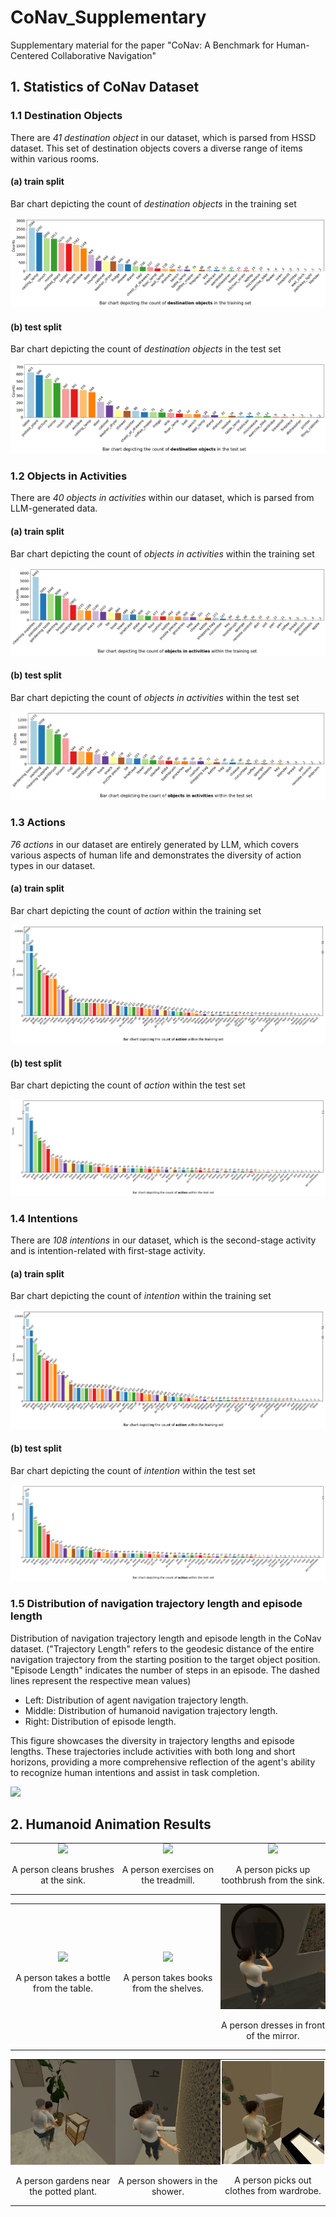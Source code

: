 # CoNav_Supplementary
Supplementary material for the paper "CoNav: A Benchmark for Human-Centered Collaborative Navigation"

## 1. Statistics of CoNav Dataset
### 1.1 Destination Objects

There are *41 destination object* in our dataset, which is parsed from HSSD dataset. This set of destination objects covers a diverse range of items within various rooms.

#### (a) train split

Bar chart depicting the count of *destination objects* in the training set

![](figs/destination_object_bar_chart_train.png)

#### (b) test split

Bar chart depicting the count of *destination objects* in the test set

![](figs/destination_object_bar_chart_test.png)

### 1.2 Objects in Activities

There are *40 objects in activities* within our dataset, which is parsed from LLM-generated data.

#### (a) train split

Bar chart depicting the count of *objects in activities* within the training set

![](figs/grasp_object_bar_chart_train.png)

#### (b) test split

Bar chart depicting the count of *objects in activities* within the test set

![](figs/grasp_object_bar_chart_test.png)

### 1.3 Actions

*76 actions* in our dataset are entirely generated by LLM, which covers various aspects of human life and demonstrates the diversity of action types in our dataset.

#### (a) train split

Bar chart depicting the count of *action* within the training set

![](figs/action_bar_chart_train.png)

#### (b) test split

Bar chart depicting the count of *action* within the test set

![](figs/action_bar_chart_test.png)

### 1.4 Intentions

There are *108 intentions* in our dataset, which is the second-stage activity and is intention-related with first-stage activity.

#### (a) train split

Bar chart depicting the count of *intention* within the training set

![](figs/action_bar_chart_train.png)

#### (b) test split

Bar chart depicting the count of *intention* within the test set

![](figs/action_bar_chart_test.png)

### 1.5 Distribution of navigation trajectory length and episode length

Distribution of navigation trajectory length and episode length in the CoNav dataset. ("Trajectory Length" refers to the geodesic distance of the entire navigation trajectory from the starting position to the target object position. "Episode Length" indicates the number of steps in an episode. The dashed lines represent the respective mean values)
- Left: Distribution of agent navigation trajectory length. 
- Middle: Distribution of humanoid navigation trajectory length. 
- Right: Distribution of episode length. 

This figure showcases the diversity in trajectory lengths and episode lengths. These trajectories include activities with both long and short horizons, providing a more comprehensive reflection of the agent's ability to recognize human intentions and assist in task completion.

![](figs/distribution.png)

## 2. Humanoid Animation Results

<!-- <div style="text-align: center;">
  <div style="display: inline-block; width: 30%; margin: 0 1%;">
    <img src="figs/a_person_cleans_brushes_at_the_sink.png" style="width: 100%;">
    <p>A person cleans brushes at the sink.</p>
  </div>
  <div style="display: inline-block; width: 30%; margin: 0 1%;">
    <img src="figs/a_person_exercises_on_the_treadmill.png" style="width: 100%;">
    <p>A person exercises on the treadmill.</p>
  </div>
  <div style="display: inline-block; width: 30%; margin: 0 1%;">
    <img src="figs/a_person_picks_up_a_toothbrush_from_the_sink.png" style="width: 100%;">
    <p>A person picks up a toothbrush from the sink.</p>
  </div>
</div>

<div style="text-align: center;">
  <div style="display: inline-block; width: 30%; margin: 0 1%;">
    <img src="figs/a_person_takes_a_water_bottle_from_the_table.png" style="width: 100%;">
    <p>A person takes a water bottle from the table.</p>
  </div>
  <div style="display: inline-block; width: 30%; margin: 0 1%;">
    <img src="figs/a_person_takes_books_from_the_shelves.png" style="width: 100%;">
    <p>A person takes books from the shelves.</p>
  </div>
  <div style="display: inline-block; width: 30%; margin: 0 1%;">
    <img src="figs/a_person_dresses_in_front_of_the_mirror.png" style="width: 100%;">
    <p>A person dresses in front of the mirror.</p>
  </div>
</div>

<div style="text-align: center;">
  <div style="display: inline-block; width: 30%; margin: 0 1%;">
    <img src="figs/a_person_gardens_near_the_potted_plant.png" style="width: 100%;">
    <p>A person gardens near the potted plant.</p>
  </div>
  <div style="display: inline-block; width: 30%; margin: 0 1%;">
    <img src="figs/a_person_showers_in_the_shower.png" style="width: 100%;">
    <p>A person showers in the shower.</p>
  </div>
  <div style="display: inline-block; width: 30%; margin: 0 1%;">
    <img src="figs/a person picks out clothes from the wardrobe.png" style="width: 100%;">
    <p>A person picks out clothes from the wardrobe.</p>
  </div>
</div> -->

<table style="width: 100%; text-align: center;">
  <tr>
    <td style="width: 33%; padding: 0 0%;">
      <img src="figs/a_person_cleans_brushes_at_the_sink.png" style="width: 100%;">
      <p>A person cleans brushes at the sink.</p>
    </td>
    <td style="width: 33%; padding: 0 0%;">
      <img src="figs/a_person_exercises_on_the_treadmill.png" style="width: 99%;">
      <p>A person exercises on the treadmill.</p>
    </td>
    <td style="width: 33%; padding: 0 0%;">
      <img src="figs/a_person_picks_up_a_toothbrush_from_the_sink.png" style="width: 97%;">
      <p>A person picks up toothbrush from the sink.</p>
    </td>
  </tr>
</table>

<table style="width: 100%; text-align: center;">
  <tr>
    <td style="width: 33%; padding: 0 0%;">
      <img src="figs/a_person_takes_a_water_bottle_from_the_table.png" style="width: 100%;">
      <p>A person takes a bottle from the table.</p>
    </td>
    <td style="width: 33%; padding: 0 0%;">
      <img src="figs/a_person_takes_books_from_the_shelves.png" style="width: 100%;">
      <p>A person takes books from the shelves.</p>
    </td>
    <td style="width: 33%; padding: 0 0%;">
      <img src="figs/a_person_dresses_in_front_of_the_mirror.png" style="width: 100%;">
      <p>A person dresses in front of the mirror.</p>
    </td>
  </tr>
</table>

<table style="width: 100%; text-align: center;">
  <tr>
    <td style="width: 33%; padding: 0 0%;">
      <img src="figs/a_person_gardens_near_the_potted_plant.png" style="width: 100%;">
      <p>A person gardens near the potted plant.</p>
    </td>
    <td style="width: 33%; padding: 0 0%;">
      <img src="figs/a_person_showers_in_the_shower.png" style="width: 100%;">
      <p>A person showers in the shower.</p>
    </td>
    <td style="width: 33%; padding: 0 0%;">
      <img src="figs/a person picks out clothes from the wardrobe.png" style="width: 98%;">
      <p>A person picks out clothes from wardrobe.</p>
    </td>
  </tr>
</table>


